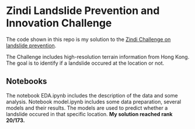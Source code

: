 # Zindi Landslide Prevention and Innovation Challenge

The code shown in this repo is my solution to the 
[Zindi Challenge on landslide prevention](https://zindi.africa/competitions/landslide-prevention-and-innovation-challenge/).

The Challenge includes high-resolution terrain information from Hong Kong. The goal is to identify if a landslide occured at the location or not.

## Notebooks
The notebook EDA.ipynb includes the description of the data and some analysis. Notebook model.ipynb includes some data preparation, several models and their results. 
The models are used to predict whether a landslide occured in that specific location.
**My solution reached rank 20/173.**
